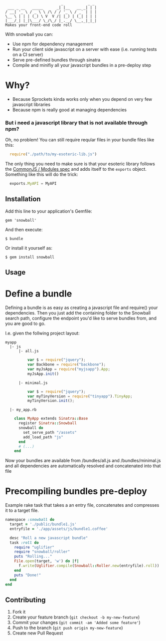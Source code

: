 ```
                         _           _ _ 
 ___ _ __   _____      _| |__   __ _| | |
/ __| '_ \ / _ \ \ /\ / / '_ \ / _` | | |
\__ \ | | | (_) \ V  V /| |_) | (_| | | |
|___/_| |_|\___/ \_/\_/ |_.__/ \__,_|_|_|
Makes your front-end code roll
```

With snowball you can:
  - Use npm for dependency management
  - Run your client side javascript on a server with ease (i.e. running tests on a CI server)
  - Serve pre-defined bundles through sinatra
  - Compile and minifiy all your javascript bundles in a pre-deploy step

# Why?
  - Because Sprockets kinda works only when you depend on very few javascript libraries
  - Because npm is really good at managing dependencies
  
### But i need a javascript library that is not available through npm?
  Oh, no problem! You can still require reqular files in your bundle files like this:
  
```js
  require("./path/to/my-esoteric-lib.js")
```
The only thing you need to make sure is that your esoteric library follows the [CommonJS / Modules spec](http://wiki.commonjs.org/wiki/Modules/1.1) and adds itself to the `exports` object. Something like this will do the trick:
```js
  exports.MyAPI = MyAPI
```

## Installation

Add this line to your application's Gemfile:

    gem 'snowball'

And then execute:

    $ bundle

Or install it yourself as:

    $ gem install snowball

## Usage

# Define a bundle

Defining a bundle is as easy as creating a javascript file and require() your dependencies. Then you just 
add the containing folder to the Snowball search path, configure the endpoint you'd like to
serve bundles from, and you are good to go.

I.e. given the follwing project layout:

```
myapp
  |- js
      |- all.js
```
```js
          var $ = require("jquery");
          var Backbone = require("backbone");
          var myJsApp = require("myjsapp").App;
          myJsApp.init()
```
```
      |- minimal.js
```
```js
          var $ = require("jquery");
          var myTinyVersion = require("tinyapp").TinyApp;
          myTinyVersion.init();
```
```
  |- my_app.rb
```
```ruby
    class MyApp extends Sinatra::Base
      register Sinatra::Snowball
      snowball do
        set_serve_path "/assets"
        add_load_path "js"
      end
      # (...)
    end
```

Now your bundles are available from /bundles/all.js and /bundles/minimal.js and all dependencies are automatically
resolved and concatenated into that file

# Precompiling bundles pre-deploy

Example rake task that takes a an entry file, concatenates and compresses it to a target file.

```ruby
namespace :snowball do
  target = './public/bundle1.js'
  entryfile = './app/assets/js/bundle1.coffee'

  desc "Roll a new javascript bundle"
  task :roll do
    require "uglifier"
    require "snowball/roller"
    puts "Rolling..."
    File.open(target, 'w') do |f|
      f.write(Uglifier.compile(Snowball::Roller.new(entryfile).roll))
    end
    puts "Done!"
  end
end
```

## Contributing

1. Fork it
2. Create your feature branch (`git checkout -b my-new-feature`)
3. Commit your changes (`git commit -am 'Added some feature'`)
4. Push to the branch (`git push origin my-new-feature`)
5. Create new Pull Request